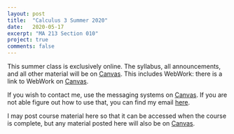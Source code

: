 ```yaml
---
layout: post
title:  "Calculus 3 Summer 2020"
date:   2020-05-17
excerpt: "MA 213 Section 010"
project: true
comments: false
---
```


This summer class is exclusively online. The syllabus, all announcements, and all other material will be on [Canvas](https://uk.instructure.com/courses/1987691). This includes WebWork: there is a link to WebWork on [Canvas](https://uk.instructure.com/courses/1987691).

If you wish to contact me, use the messaging systems on [Canvas](https://uk.instructure.com/courses/1987691). If you are not able figure out how to use that, you can find my email [here](/contact/).

I may post course material here so that it can be accessed when the course is complete, but any material posted here will also be on [Canvas](https://uk.instructure.com/courses/1987691).
